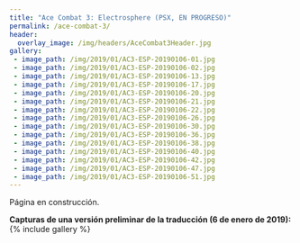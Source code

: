 ```yaml
---
title: "Ace Combat 3: Electrosphere (PSX, EN PROGRESO)"
permalink: /ace-combat-3/
header:
  overlay_image: /img/headers/AceCombat3Header.jpg
gallery:
 - image_path: /img/2019/01/AC3-ESP-20190106-01.jpg
 - image_path: /img/2019/01/AC3-ESP-20190106-02.jpg
 - image_path: /img/2019/01/AC3-ESP-20190106-13.jpg
 - image_path: /img/2019/01/AC3-ESP-20190106-17.jpg
 - image_path: /img/2019/01/AC3-ESP-20190106-20.jpg
 - image_path: /img/2019/01/AC3-ESP-20190106-21.jpg
 - image_path: /img/2019/01/AC3-ESP-20190106-22.jpg
 - image_path: /img/2019/01/AC3-ESP-20190106-26.jpg
 - image_path: /img/2019/01/AC3-ESP-20190106-30.jpg
 - image_path: /img/2019/01/AC3-ESP-20190106-36.jpg
 - image_path: /img/2019/01/AC3-ESP-20190106-38.jpg
 - image_path: /img/2019/01/AC3-ESP-20190106-40.jpg
 - image_path: /img/2019/01/AC3-ESP-20190106-42.jpg
 - image_path: /img/2019/01/AC3-ESP-20190106-47.jpg
 - image_path: /img/2019/01/AC3-ESP-20190106-51.jpg
---
```


Página en construcción.

**Capturas de una versión preliminar de la traducción (6 de enero de 2019):**
{% include gallery %}
